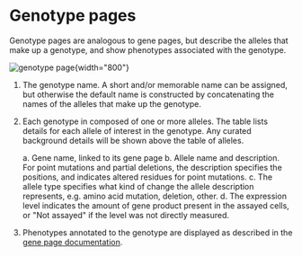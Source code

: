 # Genotype pages

Genotype pages are analogous to gene pages, but describe the alleles 
that make up a genotype, and show phenotypes associated with the 
genotype.

![genotype page](assets/genotype_page.png){width="800"}

1.  The genotype name. A short and/or memorable name can be assigned,
    but otherwise the default name is constructed by concatenating the
    names of the alleles that make up the genotype.
2.  Each genotype in composed of one or more alleles. The table lists
    details for each allele of interest in the genotype. Any curated
    background details will be shown above the table of alleles.

    a.  Gene name, linked to its gene page
    b.  Allele name and description. For point mutations and partial
        deletions, the description specifies the positions, and
        indicates altered residues for point mutations.
    c.  The allele type specifies what kind of change the allele
        description represents, e.g. amino acid mutation, deletion,
        other.
    d.  The expression level indicates the amount of gene product
        present in the assayed cells, or "Not assayed" if the level
        was not directly measured.

3.  Phenotypes annotated to the genotype are displayed as described in
    the [gene page documentation](documentation/gene-page-phenotypes).

